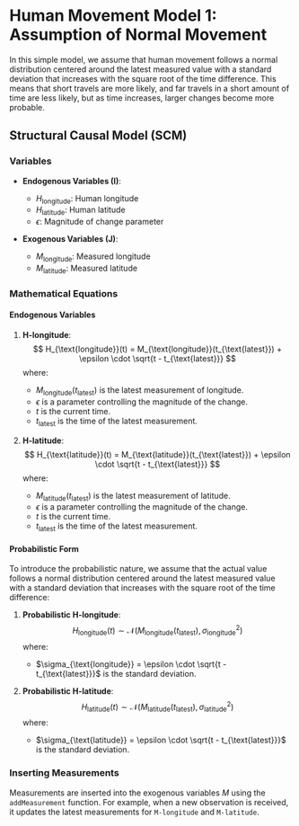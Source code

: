 # Human Movement Model 1: Assumption of Normal Movement

In this simple model, we assume that human movement follows a normal distribution centered around the latest measured value with a standard deviation that increases with the square root of the time difference. This means that short travels are more likely, and far travels in a short amount of time are less likely, but as time increases, larger changes become more probable.

## Structural Causal Model (SCM)

### Variables

- **Endogenous Variables (I)**:
  - $H_{\text{longitude}}$: Human longitude
  - $H_{\text{latitude}}$: Human latitude
  - $\epsilon$: Magnitude of change parameter

- **Exogenous Variables (J)**:
  - $M_{\text{longitude}}$: Measured longitude
  - $M_{\text{latitude}}$: Measured latitude

### Mathematical Equations

#### Endogenous Variables

1. **H-longitude**:
   $$
   H_{\text{longitude}}(t) = M_{\text{longitude}}(t_{\text{latest}}) + \epsilon \cdot \sqrt{t - t_{\text{latest}}}
   $$
   where:
   - $M_{\text{longitude}}(t_{\text{latest}})$ is the latest measurement of longitude.
   - $\epsilon$ is a parameter controlling the magnitude of the change.
   - $t$ is the current time.
   - $t_{\text{latest}}$ is the time of the latest measurement.

2. **H-latitude**:
   $$
   H_{\text{latitude}}(t) = M_{\text{latitude}}(t_{\text{latest}}) + \epsilon \cdot \sqrt{t - t_{\text{latest}}}
   $$
   where:
   - $M_{\text{latitude}}(t_{\text{latest}})$ is the latest measurement of latitude.
   - $\epsilon$ is a parameter controlling the magnitude of the change.
   - $t$ is the current time.
   - $t_{\text{latest}}$ is the time of the latest measurement.

#### Probabilistic Form

To introduce the probabilistic nature, we assume that the actual value follows a normal distribution centered around the latest measured value with a standard deviation that increases with the square root of the time difference:

1. **Probabilistic H-longitude**:
   $$
   H_{\text{longitude}}(t) \sim \mathcal{N}\left(M_{\text{longitude}}(t_{\text{latest}}), \sigma_{\text{longitude}}^2\right)
   $$
   where:
   - $\sigma_{\text{longitude}} = \epsilon \cdot \sqrt{t - t_{\text{latest}}}$ is the standard deviation.

2. **Probabilistic H-latitude**:
   $$
   H_{\text{latitude}}(t) \sim \mathcal{N}\left(M_{\text{latitude}}(t_{\text{latest}}), \sigma_{\text{latitude}}^2\right)
   $$
   where:
   - $\sigma_{\text{latitude}} = \epsilon \cdot \sqrt{t - t_{\text{latest}}}$ is the standard deviation.

### Inserting Measurements

Measurements are inserted into the exogenous variables $M$ using the `addMeasurement` function. For example, when a new observation is received, it updates the latest measurements for `M-longitude` and `M-latitude`.
